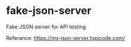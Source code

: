 # fake-json-server
Fake JSON server for API testing

Referance: https://my-json-server.typicode.com/
